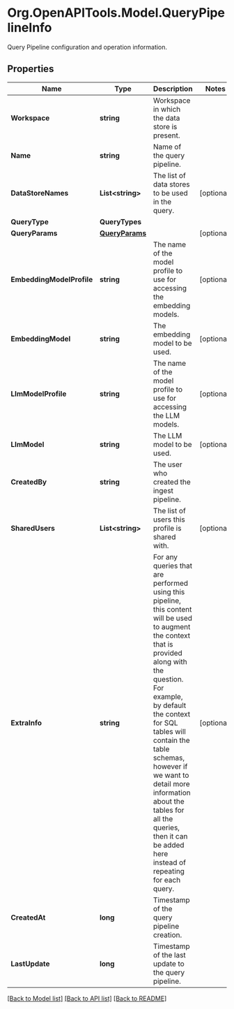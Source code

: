 # Org.OpenAPITools.Model.QueryPipelineInfo
Query Pipeline configuration and operation information.

## Properties

Name | Type | Description | Notes
------------ | ------------- | ------------- | -------------
**Workspace** | **string** | Workspace in which the data store is present. | 
**Name** | **string** | Name of the query pipeline. | 
**DataStoreNames** | **List&lt;string&gt;** | The list of data stores to be used in the query. | [optional] 
**QueryType** | **QueryTypes** |  | 
**QueryParams** | [**QueryParams**](QueryParams.md) |  | [optional] 
**EmbeddingModelProfile** | **string** | The name of the model profile to use for accessing the embedding models. | [optional] 
**EmbeddingModel** | **string** | The embedding model to be used. | [optional] 
**LlmModelProfile** | **string** | The name of the model profile to use for accessing the LLM models. | [optional] 
**LlmModel** | **string** | The LLM model to be used. | [optional] 
**CreatedBy** | **string** | The user who created the ingest pipeline. | 
**SharedUsers** | **List&lt;string&gt;** | The list of users this profile is shared with. | [optional] 
**ExtraInfo** | **string** | For any queries that are performed using this pipeline, this content will be used to augment the context that is provided along with the question. For example, by default the context for SQL tables will contain the table schemas, however if we want to detail more information about the tables for all the queries, then it can be added here instead of repeating for each query. | [optional] 
**CreatedAt** | **long** | Timestamp of the query pipeline creation. | 
**LastUpdate** | **long** | Timestamp of the last update to the query pipeline. | 

[[Back to Model list]](../README.md#documentation-for-models) [[Back to API list]](../README.md#documentation-for-api-endpoints) [[Back to README]](../README.md)

